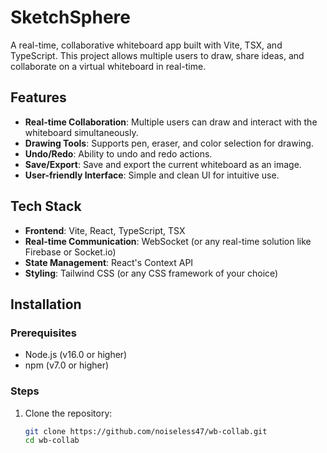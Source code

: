 # SketchSphere

A real-time, collaborative whiteboard app built with Vite, TSX, and TypeScript. This project allows multiple users to draw, share ideas, and collaborate on a virtual whiteboard in real-time.

## Features

- **Real-time Collaboration**: Multiple users can draw and interact with the whiteboard simultaneously.
- **Drawing Tools**: Supports pen, eraser, and color selection for drawing.
- **Undo/Redo**: Ability to undo and redo actions.
- **Save/Export**: Save and export the current whiteboard as an image.
- **User-friendly Interface**: Simple and clean UI for intuitive use.

## Tech Stack

- **Frontend**: Vite, React, TypeScript, TSX
- **Real-time Communication**: WebSocket (or any real-time solution like Firebase or Socket.io)
- **State Management**: React's Context API
- **Styling**: Tailwind CSS (or any CSS framework of your choice)

## Installation

### Prerequisites

- Node.js (v16.0 or higher)
- npm (v7.0 or higher)

### Steps

1. Clone the repository:

   ```bash
   git clone https://github.com/noiseless47/wb-collab.git
   cd wb-collab
